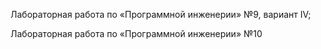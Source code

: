 Лабораторная работа по «Программной инженерии» №9, вариант IV;

Лабораторная работа по «Программной инженерии» №10